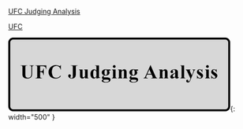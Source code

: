 
[UFC Judging Analysis](https://oconnellryan.github.io/projects/judging.html)

[UFC](https://www.ufc.com/)


[![my new puppy](assets/images/ufc_button.png)](https://oconnellryan.github.io/projects/judging.html){: width="500" }

